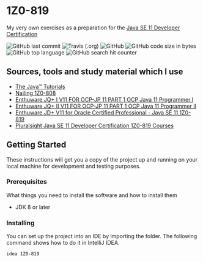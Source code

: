 # 1Z0-819
My very own exercises as a preparation for the [Java SE 11 Developer Certification](https://education.oracle.com/product/pexam_1Z0-819)

![GitHub last commit](https://img.shields.io/github/last-commit/dbubenheim/advent-of-code-2020?style=for-the-badge)
![Travis (.org)](https://img.shields.io/travis/dbubenheim/advent-of-code-2020?style=for-the-badge)
![GitHub](https://img.shields.io/github/license/dbubenheim/advent-of-code-2020?label=license&style=for-the-badge)
![GitHub code size in bytes](https://img.shields.io/github/languages/code-size/dbubenheim/advent-of-code-2020?style=for-the-badge)
![GitHub top language](https://img.shields.io/github/languages/top/dbubenheim/advent-of-code-2020?style=for-the-badge)
![GitHub search hit counter](https://img.shields.io/github/search/dbubenheim/advent-of-code-2020/goto?style=for-the-badge)

## Sources, tools and study material which I use
- [The Java™ Tutorials](https://docs.oracle.com/javase/tutorial)
- [Nailing 1Z0-808](http://igor.host/index.php/nailing-1z0-808)
- [Enthuware JQ+ I V11 FOR OCP-JP 11 PART 1 OCP Java 11 Programmer I](https://enthuware.com/java-certification-mock-exams/oracle-certified-associate/ocp-java-11-exam-i-1z0-815)
- [Enthuware JQ+ II V11 FOR OCP-JP 11 PART 1 OCP Java 11 Programmer II](https://enthuware.com/java-certification-mock-exams/oracle-certified-professional/ocp-java-11-exam-ii-1z0-816)
- [Enthuware JD+ V11 for Oracle Certified Professional - Java SE 11 1Z0-819](https://enthuware.com/java-certification-mock-exams/oracle-certified-professional/ocp-java-11-exam-1z0-819)
- [Pluralsight Java SE 11 Developer Certification 1Z0-819 Courses](https://app.pluralsight.com/search/?q=java%20se%2011%20developer%20certification%201z0-819&type=conference%2Cvideo-course%2Cdemo%2Cguide%2Cinteractive-course%2Cproject%2Cwebinar%2Cpath%2Cassessment&m_sort=relevance&query_id=2114da91-af23-4595-a63d-9650a4741e03&is_auto_suggested=true&source=autocomplete)

## Getting Started

These instructions will get you a copy of the project up and running on your local machine for development and testing purposes.

### Prerequisites

What things you need to install the software and how to install them

- JDK 8 or later

### Installing

You can set up the project into an IDE by importing the folder. The following command shows how to do it in IntelliJ IDEA.

```
idea 1Z0-819
```